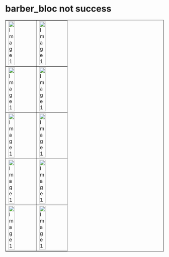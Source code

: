 # barber_bloc not success



<table border="1" style="width:100%; border-collapse: collapse;">
    <tr >
        <td ><img src="https://github.com/user-attachments/assets/bb144222-840c-43c2-a1c9-4e4de8225081" alt="Image 1" style="width:50%; height:auto;"></td>
         <td><img src="https://github.com/user-attachments/assets/78d8c7a2-6901-4ac9-b369-7b126b20dc64" alt="Image 1" style="width:50%; height:auto;"></td>
    </tr>
    <tr>
        <td><img src="https://github.com/user-attachments/assets/7c1959c3-f356-4cad-ac0a-3c48fb6a4549" alt="Image 1" style="width:50%; height:auto;"></td>
           <td><img src="https://github.com/user-attachments/assets/c6e1793e-1a22-4b8a-87c1-e3f7030ead16" alt="Image 1" style="width:50%; height:auto;"></td>
    </tr>
    <tr>
        <td><img src="https://github.com/user-attachments/assets/4fc252a6-f240-44fc-a5c7-74cfdb543518" alt="Image 1" style="width:50%; height:auto;"></td>
           <td><img src="https://github.com/user-attachments/assets/27e9040a-4018-4d07-bf5d-2bc84cfff3c7" alt="Image 1" style="width:50%; height:auto;"></td>
    </tr>
    <tr>
        <td><img src="https://github.com/user-attachments/assets/b5e8e61a-7227-4027-96ba-d0483d4bb2b8" alt="Image 1" style="width:50%; height:auto;"></td>
         <td><img src="https://github.com/user-attachments/assets/4331daa9-ff30-41a2-8a78-de82fa59b0c6" alt="Image 1" style="width:50%; height:auto;"></td>
    </tr>
    <tr>
        <td><img src="https://github.com/user-attachments/assets/096b49d0-e21f-4027-a41c-eed1364b4a8f" alt="Image 1" style="width:50%; height:auto;"></td>
          <td><img src="https://github.com/user-attachments/assets/062bc70f-b002-4636-9a68-7d9789c329dc" alt="Image 1" style="width:50%; height:auto;"></td>
    </tr>
</table>

